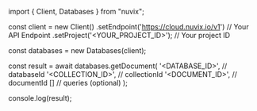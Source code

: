 import { Client, Databases } from "nuvix";

const client = new Client()
.setEndpoint('https://cloud.nuvix.io/v1') // Your API Endpoint
.setProject('<YOUR_PROJECT_ID>'); // Your project ID

const databases = new Databases(client);

const result = await databases.getDocument(
'<DATABASE_ID>', // databaseId
'<COLLECTION_ID>', // collectionId
'<DOCUMENT_ID>', // documentId
[] // queries (optional)
);

console.log(result);

